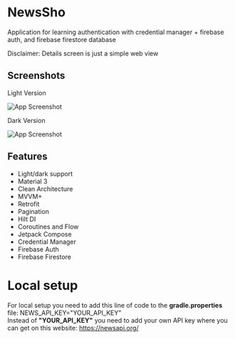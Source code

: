 
# NewsSho

Application for learning authentication with credential manager + firebase auth, and firebase firestore database

Disclaimer: Details screen is just a simple web view


## Screenshots

Light Version

![App Screenshot](https://i.ibb.co/ThRxLDr/news-sho-light.jpg)

Dark Version

![App Screenshot](https://i.ibb.co/T0LKqnB/news-sho-dark.jpg)

## Features

- Light/dark support
- Material 3
- Clean Architecture
- MVVM+
- Retrofit
- Pagination
- Hilt DI
- Coroutines and Flow
- Jetpack Compose
- Credential Manager
- Firebase Auth
- Firebase Firestore

# Local setup

For local setup you need to add this line of code to the <b>gradle.properties</b> file: NEWS_API_KEY="YOUR_API_KEY" </br>
Instead of <b>"YOUR_API_KEY"</b> you need to add your own API key where you can get on this website: https://newsapi.org/


